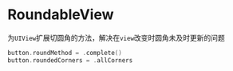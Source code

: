 # RoundableView

为`UIView`扩展切圆角的方法，解决在`view`改变时圆角未及时更新的问题

```swift
button.roundMethod = .complete()
button.roundedCorners = .allCorners
```
